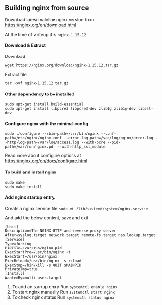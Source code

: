 ## Building nginx from source

Download latest mainline nginx version from https://nginx.org/en/download.html

At the time of writeup it is `nginx-1.15.12`

#### Download & Extract 

Download

`wget https://nginx.org/download/nginx-1.15.12.tar.gz`

Extract file

`tar -xvf nginx-1.15.12.tar.gz`


#### Other dependency to be installed

````
sudo apt-get install build-essential
sudo apt-get install libpcre3 libpcre3-dev zlib1g zlib1g-dev libssl-dev 
````

#### Configure nginx with the minimal config

````
sudo ./configure --sbin-path=/usr/bin/nginx --conf-path=/etc/nginx/nginx.conf --error-log-path=/var/log/nginx/error.log --http-log-path=/var/log/access.log --with-pcre --pid-path=/var/run/nginx.pd  --with-http_ssl_module
````

Read more about configure options at https://nginx.org/en/docs/configure.html


#### To build and install nginx 

````
sudo make 
sudo make install
````

#### Add nginx startup entry.

Create a nginx.service file `sudo vi /lib/systemd/system/nginx.service `

And add the below content, save and exit
````
[Unit]
Description=The NGINX HTTP and reverse proxy server
After=syslog.target network.target remote-fs.target nss-lookup.target
[Service]
Type=forking
PIDFile=/var/run/nginx.pid
ExecStartPre=/usr/bin/nginx -t
ExecStart=/usr/bin/nginx
ExecReload=/usr/bin/nginx -s reload
ExecStop=/bin/kill -s QUIT $MAINPID
PrivateTmp=true
[Install]
WantedBy=multi-user.target
````

1. To add an startup entry Run `systemctl enable nginx`
2. To start nginx manually Run `systemctl start nginx`
3. To check nginx status Run `systemctl status nginx`